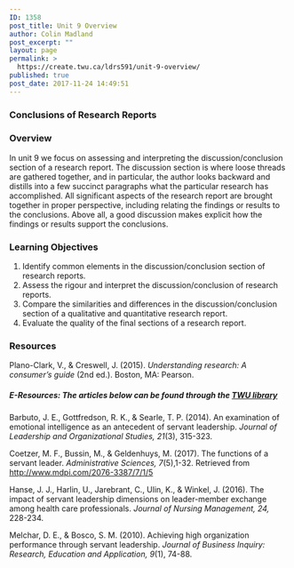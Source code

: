 ```yaml
---
ID: 1358
post_title: Unit 9 Overview
author: Colin Madland
post_excerpt: ""
layout: page
permalink: >
  https://create.twu.ca/ldrs591/unit-9-overview/
published: true
post_date: 2017-11-24 14:49:51
---
```

<h3>Conclusions of Research Reports</h3>

<h3>Overview</h3>

In unit 9 we focus on assessing and interpreting the discussion/conclusion section of a research report. The discussion section is where loose threads are gathered together, and in particular, the author looks backward and distills into a few succinct paragraphs what the particular research has accomplished. All significant aspects of the research report are brought together in proper perspective, including relating the findings or results to the conclusions. Above all, a good discussion makes explicit how the findings or results support the conclusions.

<h3>Learning Objectives</h3>

<ol>
<li>Identify common elements in the discussion/conclusion section of research reports.</li>
<li>Assess the rigour and interpret the discussion/conclusion of research reports.</li>
<li>Compare the similarities and differences in the discussion/conclusion section of a qualitative and quantitative research report.</li>
<li>Evaluate the quality of the final sections of a research report.</li>
</ol>

<h3>Resources</h3>

Plano-Clark, V., &amp; Creswell, J. (2015). <em>Understanding research: A consumer’s guide</em> (2nd ed.). Boston, MA: Pearson.

<h5>E-Resources: The articles below can be found through the <a href="https://www.twu.ca/library">TWU library</a></h5>

Barbuto, J. E., Gottfredson, R. K., &amp; Searle, T. P. (2014). An examination of emotional intelligence as an antecedent of servant leadership. <em>Journal of Leadership and Organizational Studies, 21</em>(3), 315-323.

Coetzer, M. F., Bussin, M., &amp; Geldenhuys, M. (2017). The functions of a servant leader. <em>Administrative Sciences, 7</em>(5),1-32. Retrieved from <a href="http://www.mdpi.com/2076-3387/7/1/5">http://www.mdpi.com/2076-3387/7/1/5</a>

Hanse, J. J., Harlin, U., Jarebrant, C., Ulin, K., &amp; Winkel, J. (2016). The impact of servant leadership dimensions on leader-member exchange among health care professionals. <em>Journal of Nursing Management, 24,</em> 228-234.

Melchar, D. E., &amp; Bosco, S. M. (2010). Achieving high organization performance through servant leadership. <em>Journal of Business Inquiry: Research, Education and Application, 9</em>(1), 74-88.